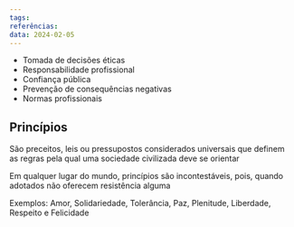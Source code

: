 ```yaml
---
tags: 
referências: 
data: 2024-02-05
---
```

- Tomada de decisões éticas
- Responsabilidade profissional
- Confiança pública
- Prevenção de consequências negativas
- Normas profissionais

## Princípios

São preceitos, leis ou pressupostos considerados universais que definem as regras pela qual uma sociedade civilizada deve se orientar

Em qualquer lugar do mundo, princípios são incontestáveis, pois, quando adotados não oferecem resistência alguma

Exemplos: Amor, Solidariedade, Tolerância, Paz, Plenitude, Liberdade, Respeito e Felicidade